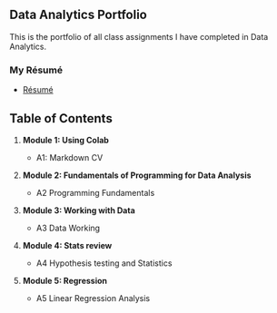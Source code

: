 ## Data Analytics Portfolio
This is the portfolio of all class assignments I have completed in Data Analytics. 

### My Résumé
- [Résumé](https://colab.research.google.com/drive/1fWspBmFq9FdMs7F9TT43uBf5qgcd8Zqe)

## Table of Contents
1. **Module 1: Using Colab**
   - A1: Markdown CV
   
2. **Module 2: Fundamentals of Programming for Data Analysis**
   - A2 Programming Fundamentals
   
3. **Module 3: Working with Data**
   - A3 Data Working
  
4. **Module 4: Stats review**
   - A4 Hypothesis testing and Statistics

5. **Module 5: Regression**
   - A5 Linear Regression Analysis
